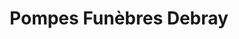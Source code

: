 ---
title: "Pompes Funèbres Debray"
url: /saint-mars-du-desert/pompes-funebres-debray/
shop: directeurs de funérailles
---